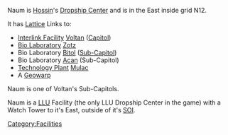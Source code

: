 Naum is [Hossin](/Hossin "wikilink")'s [Dropship
Center](/Dropship_Center "wikilink") and is in the East inside grid N12.

It has [Lattice](/Lattice "wikilink") Links to:

- [Interlink Facility](/Interlink_Facility "wikilink")
  [Voltan](/Voltan "wikilink") ([Capitol](/Capitol "wikilink"))
- [Bio Laboratory](/Bio_Laboratory "wikilink") [Zotz](/Zotz "wikilink")
- Bio Laboratory [Bitol](/Bitol "wikilink")
  ([Sub-Capitol](/Sub-Capitol "wikilink"))
- Bio Laboratory [Acan](/Acan "wikilink") (Sub-Capitol)
- [Technology Plant](/Technology_Plant "wikilink")
  [Mulac](/Mulac "wikilink")
- A [Geowarp](/Geowarp "wikilink")

Naum is one of Voltan's Sub-Capitols.

Naum is a [LLU](/LLU "wikilink") Facility (the only LLU Dropship Center
in the game) with a Watch Tower to it's East, outside of it's
[SOI](/SOI "wikilink").

[Category:Facilities](/Category:Facilities "wikilink")
